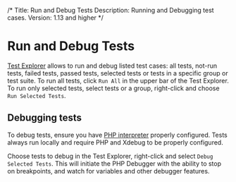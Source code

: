 /*
Title: Run and Debug Tests
Description: Running and Debugging test cases.
Version: 1.13 and higher
*/

# Run and Debug Tests

[Test Explorer](test-explorer.md) allows to run and debug listed test cases: all tests, not-run tests, failed tests, passed tests, selected tests or tests in a specific group or test suite. To run all tests, click `Run All` in the upper bar of the Test Explorer. To run only selected tests, select tests or a group, right-click and choose `Run Selected Tests`.

## Debugging tests

To debug tests, ensure you have [PHP interpreter](../installation/install-php.md) properly configured. Tests always run locally and require PHP and Xdebug to be properly configured.

Choose tests to debug in the Test Explorer, right-click and select `Debug Selected Tests`. This will initiate the PHP Debugger with the ability to stop on breakpoints, and watch for variables and other debugger features.
